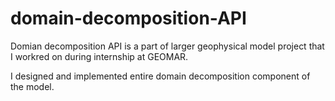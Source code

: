 # domain-decomposition-API
Domian decomposition API is a part of larger geophysical model project that I workred on during internship at GEOMAR. 

I designed and implemented entire domain decomposition component of the model. 

